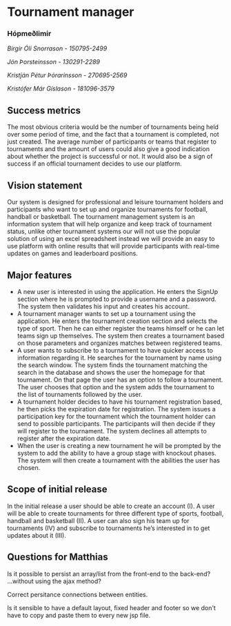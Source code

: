# Tournament manager

### Hópmeðlimir

*Birgir Óli Snorrason 	- 150795-2499*

*Jón Þorsteinsson		- 130291-2289*

*Kristján Pétur Þórarinsson	- 270695-2569*

*Kristófer Már Gíslason	- 181096-3579*

## Success metrics

The most obvious criteria would be the number of tournaments being held over some period of time, and the fact that a tournament is completed, not just created. The average number of participants or teams that register to tournaments and the amount of 
users could also give a good indication about whether the project is successful or not. It would also be a sign of success if an official tournament decides to use our platform.

## Vision statement

Our system is designed for professional and leisure tournament holders and participants   who want to set up and organize tournaments for football, handball or basketball. The tournament management system is an information system that will help organize and keep track of tournament status, unlike other tournament systems our will not use the popular solution of using an excel spreadsheet instead we will provide an easy to use platform with online results that will provide participants with real-time updates on games and leaderboard positions.

## Major features
+ A new user is interested in using the application. He enters the SignUp section where he is prompted to provide a username and a password. The system then validates his input and creates his account.
+ A tournament manager wants to set up a tournament using the application. He enters the tournament creation section and selects the type of sport. Then he can either register the teams himself or he can let teams sign up themselves. The system then creates a tournament based on those parameters and organizes matches between registered teams.
+ A user wants to subscribe to a tournament to have quicker access to information regarding it. He searches for the tournament by name using the search window. The system finds the tournament matching the search in the database and shows the user the homepage for that tournament. On that page the user has an option to follow a tournament. The user chooses that option and the system adds the tournament to the list of tournaments followed by the user.
+ A tournament holder decides to have his tournament registration based, he then picks the expiration date for registration. The system issues a participation key for the tournament which the tournament holder can send to possible participants. The participants will then decide if they will register to the tournament. The system declines all attempts to register after the expiration date.
+ When the user is creating a new tournament he will be prompted by the system to add the ability to have a group stage with knockout phases. The system will then create a tournament with the abilities the user has chosen.




## Scope of initial release

In the initial release a user should be able to create an account (I). A user will be able to create tournaments for three different type of sports, football, handball and basketball (II).  A user can also sign his team up for tournaments (IV) and subscribe to tournaments he’s interested in to get updates about it (III). 

## Questions for Matthias

Is it possible to persist an array/list from the front-end to the back-end? ...without using the ajax method?

Correct persitance connections between entities.

Is it sensible to have a default layout, fixed header and footer so we don't have to copy and paste them to every new jsp file.
